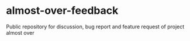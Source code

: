 # almost-over-feedback
Public repository for discussion, bug report and feature request of project almost over
